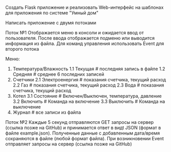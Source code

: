 Создать Flask приложение и реализовать Web-интерфейс на шаблонах для приложения по системе "Умный дом"

Написать приложение с двумя потоками

Поток №1
Отображается меню в консоли и ожидается ввод от пользователя. После ввода отображается подменю или выводится информация из файла. Для команд управления использовать Event для второго потока

Меню:
1. Температура/Влажность
    1.1 Текущая # последняя запись в файле
    1.2 Средняя # среднее 6 последних записей
2. Счетчики
    2.1 Электроенергия # показания счетчика, текущий расход
    2.2 Газ # показания счетчика, текущий расход
    2.3 Вода # показания счетчика, текущий расход
3. Котел
    3.1 Состояние # Включен/Выключен, температура, давление
    3.2 Включить # Команда на включение
    3.3 Выключить # Команда на выключение
4. Журнал # все записи из файла

Поток №2
Каждые 5 секунд отправляются GET запросы на сервер (ссылка позже на GitHub) и принимается ответ в видt JSON (формат в файле example.json).
Полученные данные с добавленным дата/время сохраняются в файле (любой формат файла). При возникновении Event отправляет запросы на сервер (ссылка позже на GitHub) 


